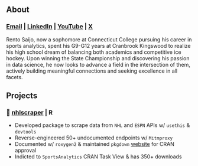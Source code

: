 ## About
### [Email](mailto:rentosaijo0527@gmail.com) | [LinkedIn](https://www.linkedin.com/in/rentosaijo/) | [YouTube](https://youtu.be/hGM1t6usDQ8?si=D6O6WBWfQFrLhNOu) | [X](https://x.com/RentoSaijo)
Rento Saijo, now a sophomore at Connecticut College pursuing his career in sports analytics, spent his G9-G12 years at Cranbrook Kingswood to realize his high school dream of balancing both academics and competitive ice hockey. Upon winning the State Championship and discovering his passion in data science, he now looks to advance a field in the intersection of them, actively building meaningful connections and seeking excellence in all facets.

## Projects
### 🏒 [nhlscraper](https://github.com/RentoSaijo/nhlscraper) | R
- Developed package to scrape data from `NHL` and `ESPN` APIs w/ `usethis` & `devtools`
- Reverse-engineered 50+ undocumented endpoints w/ `Mitmproxy`
- Documented w/ `roxygen2` & maintained `pkgdown` [website](https://rentosaijo.github.io/nhlscraper/) for CRAN approval
- Indicted to `SportsAnalytics` CRAN Task View & has 350+ downloads
